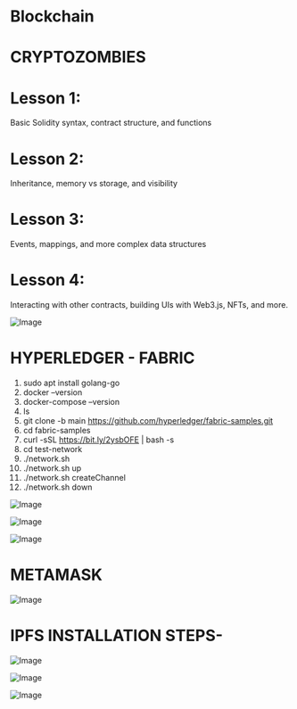 # Blockchain

# CRYPTOZOMBIES 

# Lesson 1: 
Basic Solidity syntax, contract structure, and functions
# Lesson 2:
Inheritance, memory vs storage, and visibility
# Lesson 3: 
Events, mappings, and more complex data structures
# Lesson 4: 
Interacting with other contracts, building UIs with Web3.js, NFTs, and more.

![Image](https://github.com/user-attachments/assets/3a30e305-f7aa-4df4-aa61-25678cc1423a)

# HYPERLEDGER - FABRIC
1.  sudo apt install golang-go
2.  docker –version
3.  docker-compose –version
4.  ls
5.  git clone -b main https://github.com/hyperledger/fabric-samples.git
6.  cd fabric-samples
7.  curl -sSL https://bit.ly/2ysbOFE | bash -s
8.  cd test-network
9.   ./network.sh
10.   ./network.sh up
11.    ./network.sh createChannel
12.    ./network.sh down

![Image](https://github.com/user-attachments/assets/8927fc4a-b64e-4f09-9352-5e960e336b2d)

![Image](https://github.com/user-attachments/assets/56af3bb5-17de-4035-b4d8-06658d5d7eb2)

![Image](https://github.com/user-attachments/assets/a6c4cbba-190d-4a4f-8579-293aa1d16279)
# METAMASK 
![Image](https://github.com/user-attachments/assets/fcb4baea-6ee6-4ab0-8796-475348469140)

# IPFS INSTALLATION STEPS-

![Image](https://github.com/user-attachments/assets/5fa219b6-db1b-4066-8e9f-27deb78ca572)

![Image](https://github.com/user-attachments/assets/b67b025e-0411-48a7-b10b-73231da16638)

![Image](https://github.com/user-attachments/assets/5943351f-3d0e-44e4-a0f1-179fe5ca4a59)
